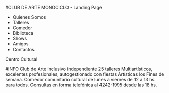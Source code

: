 #CLUB DE ARTE MONOCICLO - Landing Page

- Quienes Somos
- Talleres
- Comedor
- Biblioteca
- Shows
- Amigos
- Contactos

Centro Cultural

#INFO
Club de Arte inclusivo independiente
25 talleres Multiartísticos, excelentes profesionales, autogestionado con fiestas Artísticas los Fines de semana. Comedor comunitario cultural de lunes a viernes de 12 a 13 hs. para todos.
Consultas en forma telefónica al 4242-1995 desde las 18 hs.
